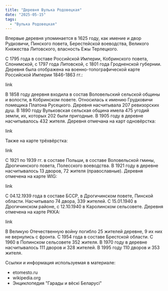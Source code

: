 ```yaml
---
title: "Деревня Вулька Родовецкая"
date: "2025-05-15"
tags: 
  - "Вулька Родовецкая"
---
```


Впервые деревня упоминается в 1625 году, как имение и двор Рудковичи, Пинского повета, Берестейской воеводства, Великого Княжества Литовского, власность Ежы Терлецкого. 

С 1795 года в составе Российской Империи, Кобринского повета, Слонимской, с 1797 года Литовской, с 1801 года Гродненской губернии. Деревня была отображена на военно-топографической карте Российской Империи 1846-1863 гг.:

link

В 1858 году деервня входила в состав Воловельский сельской общины и волости, в Кобринском повете. Относилась к имению Грудковичи помещика Платона Русецкого. Деревня насчитывала 207 ревизорских душ. В 1890 году Вульковская сельская община имела 475 угодий земли, их, которых 202 были пригодные. В 1905 году в деревне насчитывалось 432 жителя. Деревня отмечана на карт одновёрстка:

link

Также на карте трёхвёрстка:

link

С 1921 по 1939 гг. в составе Польши, в составе Воловельской гмины, Дрогичинского повета, Полесского воеводства. В 1921 году в деревне насчитывалось 13 дворов, 72 жителя (православные). Деревня отмечена на карте WIG:

link

С 04.12.1939 года в составе БССР, в Дрогичинском повете, Пинской области. Насчитывало 74 двора, 339 жителей. С 15.01.1940 в Дрогичинском районе, с 12.10.1940 в Каролинском сельсовете. Деревня отмечена на карте РККА:

link

В Великую Отечественную войну погибло 25 жителей деревне, 9 их них не вернулись с фронта. С 1954 года в составе Брестской области. С 1960 в Попинском сельсовете 352 жителя. В 1970 году в деревне насчитывалось 111 дворов и 328 жителей. В 1995 году 110 дворов и 353 жителя.

Ссылки и информация используемая в материале:
- etomesto.ru
- wikipedia.org
- Энциклопедия "Гарады и вёскi Беларусi"

